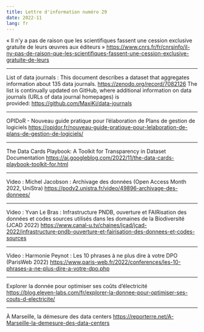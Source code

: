 ```yaml
---
title: Lettre d'information numéro 29
date: 2022-11
lang: fr
---
```



« Il n'y a pas de raison que les scientifiques fassent une cession exclusive gratuite de leurs œuvres aux éditeurs »
https://www.cnrs.fr/fr/cnrsinfo/il-ny-pas-de-raison-que-les-scientifiques-fassent-une-cession-exclusive-gratuite-de-leurs

--------------------

List of data journals : This document describes a dataset that aggregates information about 135 data journals.
https://zenodo.org/record/7082126
The list is continually updated on GitHub, where additional information on data journals (URLs of data journal homepages) is provided: https://github.com/MaxiKi/data-journals

--------------------

OPIDoR - Nouveau guide pratique pour l’élaboration de Plans de gestion de logiciels
https://opidor.fr/nouveau-guide-pratique-pour-lelaboration-de-plans-de-gestion-de-logiciels/

--------------------

The Data Cards Playbook: A Toolkit for Transparency in Dataset Documentation
https://ai.googleblog.com/2022/11/the-data-cards-playbook-toolkit-for.html

--------------------

Video : Michel Jacobson : Archivage des données (Open Access Month 2022, UniStra)
https://podv2.unistra.fr/video/49896-archivage-des-donnees/

--------------------

Video : Yvan Le Bras : Infrastructure PNDB, ouverture et FAIRisation des données et codes sources utilisés dans les domaines de la Biodiversité (JCAD 2022)
https://www.canal-u.tv/chaines/jcad/jcad-2022/infrastructure-pndb-ouverture-et-fairisation-des-donnees-et-codes-sources

--------------------

Video : Harmonie Peynot : Les 10 phrases à ne plus dire à votre DPO (ParisWeb 2022)
https://www.paris-web.fr/2022/conferences/les-10-phrases-a-ne-plus-dire-a-votre-dpo.php

--------------------

Explorer la donnée pour optimiser ses coûts d’électricité
https://blog.eleven-labs.com/fr/explorer-la-donnee-pour-optimiser-ses-couts-d-electricite/

--------------------

À Marseille, la démesure des data centers
https://reporterre.net/A-Marseille-la-demesure-des-data-centers

